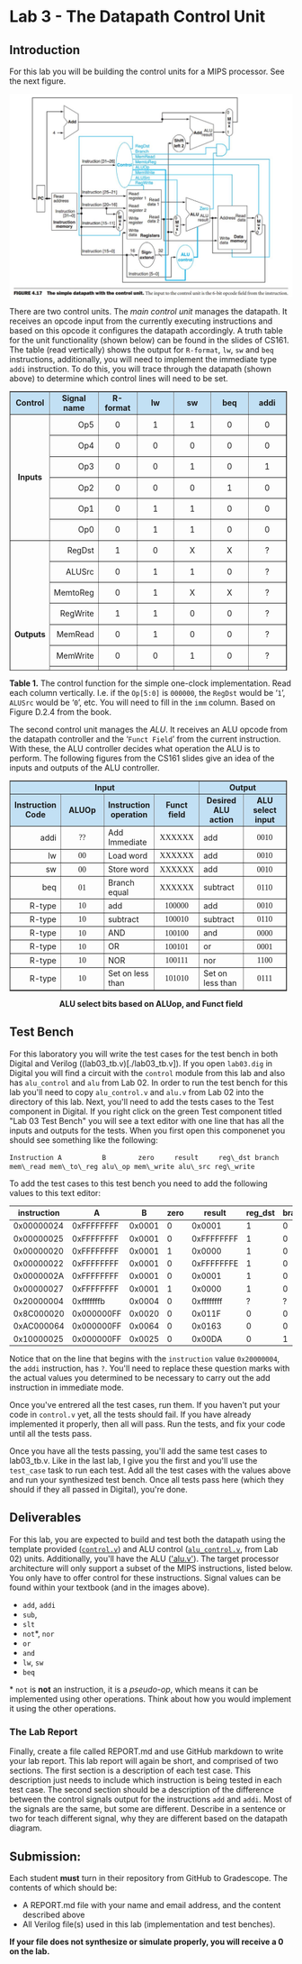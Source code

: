 # Lab 3 - The Datapath Control Unit

## Introduction

For this lab you will be building the control units for a MIPS processor. See the next figure.

![FIGURE 4.17  The simple datapath with the control unit.](./assets/fig-4.17.png)

There are two control units. The _main control unit_ manages the datapath. It receives an opcode
input from the currently executing instructions and based on this opcode it configures the
datapath accordingly. A truth table for the unit functionality (shown below) can be found in the
slides of CS161. The table (read vertically) shows the output for `R-format`, `lw`, `sw` and
`beq` instructions, additionally, you will need to implement the immediate type `addi`
instruction. To do this, you will trace through the datapath (shown above) to determine which
control lines will need to be set.

<table style="border-collapse: collapse; width: 98%; height: 496px;" border="1">
    <tbody>
        <tr style="height: 31px; background-color: #c2e0f4;">
            <td style="width: 14.2764%; height: 31px; text-align: center;"><strong>Control</strong></td>
            <td style="width: 14.2764%; height: 31px; text-align: center;"><strong>Signal name</strong></td>
            <td style="width: 14.2749%; height: 31px; text-align: center;"><strong>R-format</strong></td>
            <td style="width: 14.2764%; height: 31px; text-align: center;"><strong>lw</strong></td>
            <td style="width: 14.2749%; height: 31px; text-align: center;"><strong>sw</strong></td>
            <td style="width: 14.2764%; height: 31px; text-align: center;"><strong>beq</strong></td>
            <td style="width: 14.2749%; height: 31px; text-align: center;"><strong>addi</strong></td>
        </tr>
        <tr style="height: 31px;">
            <td style="width: 14.2764%; height: 186px; text-align: center;" rowspan="6"><strong>Inputs</strong></td>
            <td style="width: 14.2764%; height: 31px; text-align: right;">Op5</td>
            <td style="width: 14.2749%; height: 31px; text-align: center;">0</td>
            <td style="width: 14.2764%; height: 31px; text-align: center;">1</td>
            <td style="width: 14.2749%; height: 31px; text-align: center;">1</td>
            <td style="width: 14.2764%; height: 31px; text-align: center;">0</td>
            <td style="width: 14.2749%; height: 31px; text-align: center;">0</td>
        </tr>
        <tr style="height: 31px;">
            <td style="width: 14.2764%; height: 31px; text-align: right;">Op4</td>
            <td style="width: 14.2749%; height: 31px; text-align: center;">0</td>
            <td style="width: 14.2764%; height: 31px; text-align: center;">0</td>
            <td style="width: 14.2749%; height: 31px; text-align: center;">0</td>
            <td style="width: 14.2764%; height: 31px; text-align: center;">0</td>
            <td style="width: 14.2749%; height: 31px; text-align: center;">0</td>
        </tr>
        <tr style="height: 31px;">
            <td style="width: 14.2764%; height: 31px; text-align: right;">Op3</td>
            <td style="width: 14.2749%; height: 31px; text-align: center;">0</td>
            <td style="width: 14.2764%; height: 31px; text-align: center;">0</td>
            <td style="width: 14.2749%; height: 31px; text-align: center;">1</td>
            <td style="width: 14.2764%; height: 31px; text-align: center;">0</td>
            <td style="width: 14.2749%; height: 31px; text-align: center;">1</td>
        </tr>
        <tr style="height: 31px;">
            <td style="width: 14.2764%; height: 31px; text-align: right;">Op2</td>
            <td style="width: 14.2749%; height: 31px; text-align: center;">0</td>
            <td style="width: 14.2764%; height: 31px; text-align: center;">0</td>
            <td style="width: 14.2749%; height: 31px; text-align: center;">0</td>
            <td style="width: 14.2764%; height: 31px; text-align: center;">1</td>
            <td style="width: 14.2749%; height: 31px; text-align: center;">0</td>
        </tr>
        <tr style="height: 31px;">
            <td style="width: 14.2764%; height: 31px; text-align: right;">Op1</td>
            <td style="width: 14.2749%; height: 31px; text-align: center;">0</td>
            <td style="width: 14.2764%; height: 31px; text-align: center;">1</td>
            <td style="width: 14.2749%; height: 31px; text-align: center;">1</td>
            <td style="width: 14.2764%; height: 31px; text-align: center;">0</td>
            <td style="width: 14.2749%; height: 31px; text-align: center;">0</td>
        </tr>
        <tr style="height: 31px;">
            <td style="width: 14.2764%; height: 31px; text-align: right;">Op0</td>
            <td style="width: 14.2749%; height: 31px; text-align: center;">0</td>
            <td style="width: 14.2764%; height: 31px; text-align: center;">1</td>
            <td style="width: 14.2749%; height: 31px; text-align: center;">1</td>
            <td style="width: 14.2764%; height: 31px; text-align: center;">0</td>
            <td style="width: 14.2749%; height: 31px; text-align: center;">0</td>
        </tr>
        <tr style="height: 31px;">
            <td style="width: 14.2764%; height: 279px; text-align: center;" rowspan="9"><strong>Outputs</strong></td>
            <td style="width: 14.2764%; height: 31px; text-align: right;">RegDst</td>
            <td style="width: 14.2749%; height: 31px; text-align: center;">1</td>
            <td style="width: 14.2764%; height: 31px; text-align: center;">0</td>
            <td style="width: 14.2749%; height: 31px; text-align: center;">X</td>
            <td style="width: 14.2764%; height: 31px; text-align: center;">X</td>
            <td style="width: 14.2749%; height: 31px; text-align: center;">?</td>
        </tr>
        <tr style="height: 31px;">
            <td style="width: 14.2764%; height: 31px; text-align: right;">ALUSrc</td>
            <td style="width: 14.2749%; height: 31px; text-align: center;">0</td>
            <td style="width: 14.2764%; height: 31px; text-align: center;">1</td>
            <td style="width: 14.2749%; height: 31px; text-align: center;">1</td>
            <td style="width: 14.2764%; height: 31px; text-align: center;">0</td>
            <td style="width: 14.2749%; height: 31px; text-align: center;">?</td>
        </tr>
        <tr style="height: 31px;">
            <td style="width: 14.2764%; height: 31px; text-align: right;">MemtoReg</td>
            <td style="width: 14.2749%; height: 31px; text-align: center;">0</td>
            <td style="width: 14.2764%; height: 31px; text-align: center;">1</td>
            <td style="width: 14.2749%; height: 31px; text-align: center;">X</td>
            <td style="width: 14.2764%; height: 31px; text-align: center;">X</td>
            <td style="width: 14.2749%; height: 31px; text-align: center;">?</td>
        </tr>
        <tr style="height: 31px;">
            <td style="width: 14.2764%; height: 31px; text-align: right;">RegWrite</td>
            <td style="width: 14.2749%; height: 31px; text-align: center;">1</td>
            <td style="width: 14.2764%; height: 31px; text-align: center;">1</td>
            <td style="width: 14.2749%; height: 31px; text-align: center;">0</td>
            <td style="width: 14.2764%; height: 31px; text-align: center;">0</td>
            <td style="width: 14.2749%; height: 31px; text-align: center;">?</td>
        </tr>
        <tr style="height: 31px;">
            <td style="width: 14.2764%; height: 31px; text-align: right;">MemRead</td>
            <td style="width: 14.2749%; height: 31px; text-align: center;">0</td>
            <td style="width: 14.2764%; height: 31px; text-align: center;">1</td>
            <td style="width: 14.2749%; height: 31px; text-align: center;">0</td>
            <td style="width: 14.2764%; height: 31px; text-align: center;">0</td>
            <td style="width: 14.2749%; height: 31px; text-align: center;">?</td>
        </tr>
        <tr style="height: 31px;">
            <td style="width: 14.2764%; height: 31px; text-align: right;">MemWrite</td>
            <td style="width: 14.2749%; height: 31px; text-align: center;">0</td>
            <td style="width: 14.2764%; height: 31px; text-align: center;">0</td>
            <td style="width: 14.2749%; height: 31px; text-align: center;">1</td>
            <td style="width: 14.2764%; height: 31px; text-align: center;">0</td>
            <td style="width: 14.2749%; height: 31px; text-align: center;">?</td>
        </tr>
        <tr style="height: 31px;">
            <td style="width: 14.2764%; height: 31px; text-align: right;">Branch</td>
            <td style="width: 14.2749%; height: 31px; text-align: center;">0</td>
            <td style="width: 14.2764%; height: 31px; text-align: center;">0</td>
            <td style="width: 14.2749%; height: 31px; text-align: center;">0</td>
            <td style="width: 14.2764%; height: 31px; text-align: center;">1</td>
            <td style="width: 14.2749%; height: 31px; text-align: center;">?</td>
        </tr>
        <tr style="height: 31px;">
            <td style="width: 14.2764%; height: 31px; text-align: right;">ALUOp1</td>
            <td style="width: 14.2749%; height: 31px; text-align: center;">1</td>
            <td style="width: 14.2764%; height: 31px; text-align: center;">0</td>
            <td style="width: 14.2749%; height: 31px; text-align: center;">0</td>
            <td style="width: 14.2764%; height: 31px; text-align: center;">0</td>
            <td style="width: 14.2749%; height: 31px; text-align: center;">?</td>
        </tr>
        <tr style="height: 31px;">
            <td style="width: 14.2764%; height: 31px; text-align: right;">AluOp0</td>
            <td style="width: 14.2749%; height: 31px; text-align: center;">0</td>
            <td style="width: 14.2764%; height: 31px; text-align: center;">0</td>
            <td style="width: 14.2749%; height: 31px; text-align: center;">0</td>
            <td style="width: 14.2764%; height: 31px; text-align: center;">1</td>
            <td style="width: 14.2749%; height: 31px; text-align: center;">?</td>
        </tr>
    </tbody>
</table>

**Table 1.** The control function for the simple one-clock implementation. Read each column
vertically. I.e. if the `Op[5:0]` is `000000`, the `RegDst` would be ‘`1`’, `ALUSrc` would be ‘`0`’, etc.
You will need to fill in the `imm` column. Based on Figure D.2.4 from the book.

The second control unit manages the _ALU_. It receives an ALU opcode from the datapath
controller and the ‘`Funct Field`’ from the current instruction. With these, the ALU controller
decides what operation the ALU is to perform. The following figures from the CS161 slides give
an idea of the inputs and outputs of the ALU controller.

<table style="border-collapse: collapse; width: 98%;" border="1">
    <tbody>
        <tr>
            <td style="width: 66.6202%; text-align: center; background-color: #c2e0f4;" colspan="4"><strong>Input</strong></td>
            <td style="width: 33.3101%; text-align: center; background-color: #c2e0f4;" colspan="2"><strong>Output</strong></td>
        </tr>
        <tr>
            <td style="width: 16.6558%; text-align: center; background-color: #c2e0f4;"><strong>Instruction Code</strong></td>
            <td style="width: 16.6543%; text-align: center; background-color: #c2e0f4;"><strong>ALUOp</strong></td>
            <td style="width: 16.6558%; text-align: center; background-color: #c2e0f4;"><strong>Instruction operation</strong></td>
            <td style="width: 16.6543%; text-align: center; background-color: #c2e0f4;"><strong>Funct field</strong></td>
            <td style="width: 16.6558%; text-align: center; background-color: #c2e0f4;"><strong>Desired ALU action</strong></td>
            <td style="width: 16.6543%; text-align: center; background-color: #c2e0f4;"><strong>ALU select input</strong></td>
        </tr>
        <tr>
            <td style="width: 16.6558%; text-align: right;">addi</td>
            <td style="width: 16.6543%; text-align: center;"><span style="font-family: 'andale mono', times;">??</span></td>
            <td style="width: 16.6558%;">Add Immediate</td>
            <td style="width: 16.6543%; text-align: center;"><span style="font-family: 'andale mono', times;">XXXXXX</span></td>
            <td style="width: 16.6558%;">add</td>
            <td style="width: 16.6543%; text-align: center;"><span style="font-family: 'andale mono', times;">0010</span></td>
        </tr>
        <tr>
            <td style="width: 16.6558%; text-align: right;">lw</td>
            <td style="width: 16.6543%; text-align: center;"><span style="font-family: 'andale mono', times;">00</span></td>
            <td style="width: 16.6558%;">Load word</td>
            <td style="width: 16.6543%; text-align: center;"><span style="font-family: 'andale mono', times;">XXXXXX</span></td>
            <td style="width: 16.6558%;">add</td>
            <td style="width: 16.6543%; text-align: center;"><span style="font-family: 'andale mono', times;">0010</span></td>
        </tr>
        <tr>
            <td style="width: 16.6558%; text-align: right;">sw</td>
            <td style="width: 16.6543%; text-align: center;"><span style="font-family: 'andale mono', times;">00</span></td>
            <td style="width: 16.6558%;">Store word</td>
            <td style="width: 16.6543%; text-align: center;"><span style="font-family: 'andale mono', times;">XXXXXX</span></td>
            <td style="width: 16.6558%;">add</td>
            <td style="width: 16.6543%; text-align: center;"><span style="font-family: 'andale mono', times;">0010</span></td>
        </tr>
        <tr>
            <td style="width: 16.6558%; text-align: right;">beq</td>
            <td style="width: 16.6543%; text-align: center;"><span style="font-family: 'andale mono', times;">01</span></td>
            <td style="width: 16.6558%;">Branch equal</td>
            <td style="width: 16.6543%; text-align: center;"><span style="font-family: 'andale mono', times;">XXXXXX</span></td>
            <td style="width: 16.6558%;">subtract</td>
            <td style="width: 16.6543%; text-align: center;"><span style="font-family: 'andale mono', times;">0110</span></td>
        </tr>
        <tr>
            <td style="width: 16.6558%; text-align: right;">R-type</td>
            <td style="width: 16.6543%; text-align: center;"><span style="font-family: 'andale mono', times;">10</span></td>
            <td style="width: 16.6558%;">add</td>
            <td style="width: 16.6543%; text-align: center;"><span style="font-family: 'andale mono', times;">100000</span></td>
            <td style="width: 16.6558%;">add</td>
            <td style="width: 16.6543%; text-align: center;"><span style="font-family: 'andale mono', times;">0010</span></td>
        </tr>
        <tr>
            <td style="width: 16.6558%; text-align: right;">R-type</td>
            <td style="width: 16.6543%; text-align: center;"><span style="font-family: 'andale mono', times;">10</span></td>
            <td style="width: 16.6558%;">subtract</td>
            <td style="width: 16.6543%; text-align: center;"><span style="font-family: 'andale mono', times;">100010</span></td>
            <td style="width: 16.6558%;">subtract</td>
            <td style="width: 16.6543%; text-align: center;"><span style="font-family: 'andale mono', times;">0110</span></td>
        </tr>
        <tr>
            <td style="width: 16.6558%; text-align: right;">R-type</td>
            <td style="width: 16.6543%; text-align: center;"><span style="font-family: 'andale mono', times;">10</span></td>
            <td style="width: 16.6558%;">AND</td>
            <td style="width: 16.6543%; text-align: center;"><span style="font-family: 'andale mono', times;">100100</span></td>
            <td style="width: 16.6558%;">and</td>
            <td style="width: 16.6543%; text-align: center;"><span style="font-family: 'andale mono', times;">0000</span></td>
        </tr>
        <tr>
            <td style="width: 16.6558%; text-align: right;">R-type</td>
            <td style="width: 16.6543%; text-align: center;"><span style="font-family: 'andale mono', times;">10</span></td>
            <td style="width: 16.6558%;">OR</td>
            <td style="width: 16.6543%; text-align: center;"><span style="font-family: 'andale mono', times;">100101</span></td>
            <td style="width: 16.6558%;">or</td>
            <td style="width: 16.6543%; text-align: center;"><span style="font-family: 'andale mono', times;">0001</span></td>
        </tr>
        <tr>
            <td style="width: 16.6558%; text-align: right;">R-type</td>
            <td style="width: 16.6543%; text-align: center;"><span style="font-family: 'andale mono', times;">10</span></td>
            <td style="width: 16.6558%;">NOR</td>
            <td style="width: 16.6543%; text-align: center;"><span style="font-family: 'andale mono', times;">100111</span></td>
            <td style="width: 16.6558%;">nor</td>
            <td style="width: 16.6543%; text-align: center;"><span style="font-family: 'andale mono', times;">1100</span></td>
        </tr>
        <tr>
            <td style="width: 16.6558%; text-align: right;">R-type</td>
            <td style="width: 16.6543%; text-align: center;"><span style="font-family: 'andale mono', times;">10</span></td>
            <td style="width: 16.6558%;">Set on less than</td>
            <td style="width: 16.6543%; text-align: center;"><span style="font-family: 'andale mono', times;">101010</span></td>
            <td style="width: 16.6558%;">Set on less than</td>
            <td style="width: 16.6543%; text-align: center;"><span style="font-family: 'andale mono', times;">0111</span></td>
        </tr>
    </tbody>
</table>

<center><b>ALU select bits based on ALUop, and Funct field</b></center>

## Test Bench

For this laboratory you will write the test cases for the test bench in both Digital and Verilog ((lab03_tb.v)[./lab03_tb.v]).
If you open `lab03.dig` in Digital you will find a circuit with the `control` module from this lab and also has `alu_control`
and `alu` from Lab 02. In order to run the test bench for this lab you'll need to copy `alu_control.v` and `alu.v` from Lab
02 into the directory of this lab. Next, you'll need to add the tests cases to the Test component in Digital. If you right
click on the green Test component titled "Lab 03 Test Bench" you will see a text editor with one line that has all the inputs
and outputs for the tests. When you first open this componenet you should see something like the following:

```
Instruction A          B        zero     result     reg\_dst branch mem\_read mem\_to\_reg alu\_op mem\_write alu\_src reg\_write
```

To add the test cases to this test bench you need to add the following values to this text editor:

|instruction|A          |B        |zero     |result     |reg_dst |branch |mem_read |mem_to_reg |alu_op |mem_write |alu_src |reg_write |
|-----------|-----------|---------|---------|-----------|--------|-------|---------|-----------|-------|----------|--------|----------|
|0x00000024 |0xFFFFFFFF |0x0001   |0        |0x0001     |1       |0      |0        |0          |10     |0         |0       |1         |
|0x00000025 |0xFFFFFFFF |0x0001   |0        |0xFFFFFFFF |1       |0      |0        |0          |10     |0         |0       |1         |
|0x00000020 |0xFFFFFFFF |0x0001   |1        |0x0000     |1       |0      |0        |0          |10     |0         |0       |1         |
|0x00000022 |0xFFFFFFFF |0x0001   |0        |0xFFFFFFFE |1       |0      |0        |0          |10     |0         |0       |1         |
|0x0000002A |0xFFFFFFFF |0x0001   |0        |0x0001     |1       |0      |0        |0          |10     |0         |0       |1         |
|0x00000027 |0xFFFFFFFF |0x0001   |1        |0x0000     |1       |0      |0        |0          |10     |0         |0       |1         |
|0x20000004 |0xfffffffb |0x0004   |0        |0xffffffff |?       |?      |?        |?          |??     |?         |?       |?         |
|0x8C000020 |0x000000FF |0x0020   |0        |0x011F     |0       |0      |1        |1          |00     |0         |1       |1         |
|0xAC000064 |0x000000FF |0x0064   |0        |0x0163     |0       |0      |0        |0          |00     |1         |1       |0         |
|0x10000025 |0x000000FF |0x0025   |0        |0x00DA     |0       |1      |0        |0          |01     |0         |0       |0         |

Notice that on the line that begins with the `instruction` value `0x20000004`, the `addi` instruction, has `?`. You'll need to replace
these question marks with the actual values you determined to be necessary to carry out the add instruction in immediate mode.

Once you've entrered all the test cases, run them. If you haven't put your code in `control.v` yet, all the tests should fail.
If you have already implemented it properly, then all will pass. Run the tests, and fix your code until all the tests pass.

Once you have all the tests passing, you'll add the same test cases to lab03_tb.v. Like in the last lab, I give you the first
and you'll use the `test_case` task to run each test. Add all the test cases with the values above and run your synthesized
test bench. Once all tests pass here (which they should if they all passed in Digital), you're done.

## Deliverables

For this lab, you are expected to build and test both the datapath using the template provided
([`control.v`](./control.v)) and ALU control ([`alu_control.v`](./alu_control.v), from Lab 02) 
units. Additionally, you'll have the ALU (['alu.v'](./alu.v)). The target processor architecture 
will only support a subset of the MIPS instructions,  listed below. You only have to offer 
control for these instructions. Signal values can be found within your textbook (and in the images above).

- `add`, `addi`
- `sub`,
- `slt`
- `not`*, `nor`
- `or`
- `and`
- `lw`, `sw`
- `beq`


\* `not` is **not** an instruction, it is a _pseudo-op_, which means it can be implemented using other
operations. Think about how you would implement it using the other operations.

### The Lab Report

Finally, create a file called REPORT.md and use GitHub markdown to write your lab report. This lab
report will again be short, and comprised of two sections. The first section is a description of 
each test case. This description just needs to include which instruction is being tested in each
test case. The second section should be a description of the difference between the control signals
output for the instructions `add` and `addi`. Most of the signals are the same, but some are different.
Describe in a sentence or two for teach different signal, why they are different based on the datapath
diagram.

## Submission:

Each student **must** turn in their repository from GitHub to Gradescope. The contents of which should be:
- A REPORT.md file with your name and email address, and the content described above
- All Verilog file(s) used in this lab (implementation and test benches).

**If your file does not synthesize or simulate properly, you will receive a 0 on the lab.**
